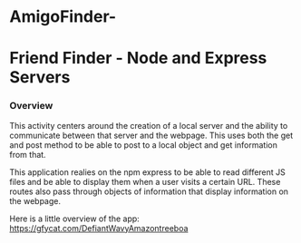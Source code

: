# AmigoFinder-

# Friend Finder - Node and Express Servers

### Overview

This activity centers around the creation of a local server and the ability to communicate between that server and the webpage. This uses both the get and post method to be able to post to a local object and get information from that. 

This application realies on the npm express to be able to read different JS files and be able to display them when a user visits a certain URL. These routes also pass through objects of information that display information on the webpage. 

Here is a little overview of the app: https://gfycat.com/DefiantWavyAmazontreeboa 